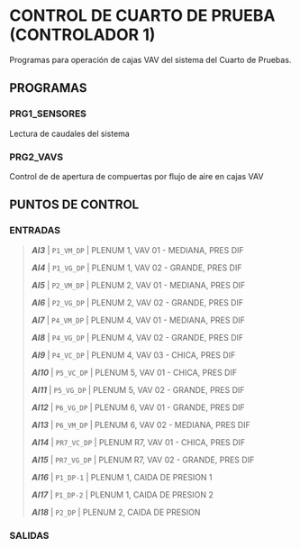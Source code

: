 # CONTROL DE CUARTO DE PRUEBA (CONTROLADOR 1)

Programas para operación de cajas VAV del sistema del Cuarto de Pruebas.

## PROGRAMAS

### PRG1_SENSORES

Lectura de caudales del sistema


### PRG2_VAVS

Control de de apertura de compuertas por flujo de aire en cajas VAV

## PUNTOS DE CONTROL

### ENTRADAS

> ***AI3*** | `P1_VM_DP` | PLENUM 1, VAV 01 - MEDIANA, PRES DIF
>
> ***AI4*** | `P1_VG_DP` | PLENUM 1, VAV 02 - GRANDE, PRES DIF
>
> ***AI5*** | `P2_VM_DP` | PLENUM 2, VAV 01 - MEDIANA, PRES DIF
>
> ***AI6*** | `P2_VG_DP` | PLENUM 2, VAV 02 - GRANDE, PRES DIF
>
> ***AI7*** | `P4_VM_DP` | PLENUM 4, VAV 01 - MEDIANA, PRES DIF
>
> ***AI8*** | `P4_VG_DP` | PLENUM 4, VAV 02 - GRANDE, PRES DIF
>
> ***AI9*** | `P4_VC_DP` | PLENUM 4, VAV 03 - CHICA, PRES DIF
>
> ***AI10*** | `P5_VC_DP` | PLENUM 5, VAV 01 - CHICA, PRES DIF
>
> ***AI11*** | `P5_VG_DP` | PLENUM 5, VAV 02 - GRANDE, PRES DIF
>
> ***AI12*** | `P6_VG_DP` | PLENUM 6, VAV 01 - GRANDE, PRES DIF
>
> ***AI13*** | `P6_VM_DP` | PLENUM 6, VAV 02 - MEDIANA, PRES DIF
>
> ***AI14*** | `PR7_VC_DP` | PLENUM R7, VAV 01 - CHICA, PRES DIF
>
> ***AI15*** | `PR7_VG_DP` | PLENUM R7, VAV 02 - GRANDE, PRES DIF
>
> ***AI16*** | `P1_DP-1` | PLENUM 1, CAIDA DE PRESION 1
>
> ***AI17*** | `P1_DP-2` | PLENUM 1, CAIDA DE PRESION 2
>
> ***AI18*** | `P2_DP` | PLENUM 2, CAIDA DE PRESION

### SALIDAS